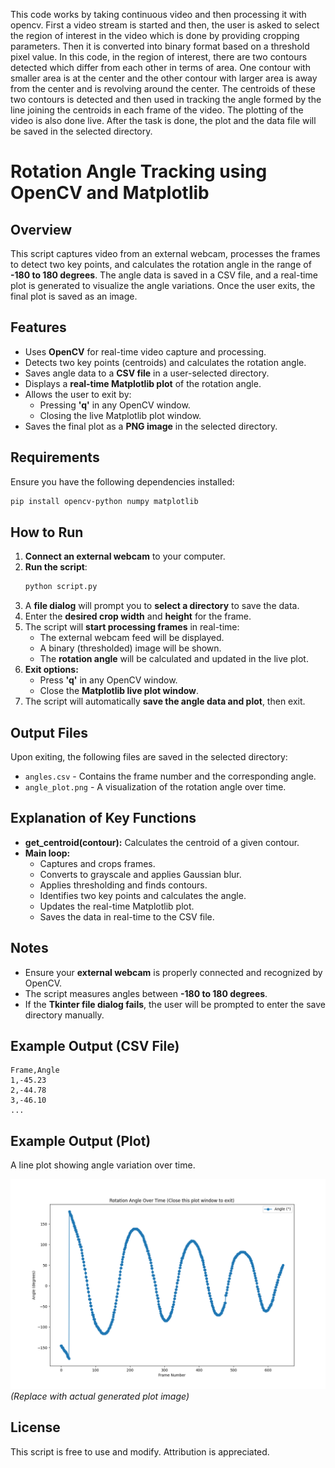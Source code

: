 This code works by taking continuous video and then processing it with opencv.
First a video stream is started and then, the user is asked to select the region of interest in the video which is done by providing cropping parameters.
Then it is converted into binary format based on a threshold pixel value.
In this code, in the region of interest, there are two contours detected which differ from each other in terms of area. One contour with smaller area is at the center and the other contour with larger area is away from the center and is revolving around the center. 
The centroids of these two contours is detected and then used in tracking the angle formed by the line joining the centroids in each frame of the video.
The plotting of the video is also done live. After the task is done, the plot and the data file will be saved in the selected directory.

# Rotation Angle Tracking using OpenCV and Matplotlib

## Overview
This script captures video from an external webcam, processes the frames to detect two key points, and calculates the rotation angle in the range of **-180 to 180 degrees**. The angle data is saved in a CSV file, and a real-time plot is generated to visualize the angle variations. Once the user exits, the final plot is saved as an image.

## Features
- Uses **OpenCV** for real-time video capture and processing.
- Detects two key points (centroids) and calculates the rotation angle.
- Saves angle data to a **CSV file** in a user-selected directory.
- Displays a **real-time Matplotlib plot** of the rotation angle.
- Allows the user to exit by:
  - Pressing **'q'** in any OpenCV window.
  - Closing the live Matplotlib plot window.
- Saves the final plot as a **PNG image** in the selected directory.

## Requirements
Ensure you have the following dependencies installed:
```bash
pip install opencv-python numpy matplotlib
```

## How to Run
1. **Connect an external webcam** to your computer.
2. **Run the script**:
   ```bash
   python script.py
   ```
3. A **file dialog** will prompt you to **select a directory** to save the data.
4. Enter the **desired crop width** and **height** for the frame.
5. The script will **start processing frames** in real-time:
   - The external webcam feed will be displayed.
   - A binary (thresholded) image will be shown.
   - The **rotation angle** will be calculated and updated in the live plot.
6. **Exit options:**
   - Press **'q'** in any OpenCV window.
   - Close the **Matplotlib live plot window**.
7. The script will automatically **save the angle data and plot**, then exit.

## Output Files
Upon exiting, the following files are saved in the selected directory:
- `angles.csv` - Contains the frame number and the corresponding angle.
- `angle_plot.png` - A visualization of the rotation angle over time.

## Explanation of Key Functions
- **get_centroid(contour):** Calculates the centroid of a given contour.
- **Main loop:**
  - Captures and crops frames.
  - Converts to grayscale and applies Gaussian blur.
  - Applies thresholding and finds contours.
  - Identifies two key points and calculates the angle.
  - Updates the real-time Matplotlib plot.
  - Saves the data in real-time to the CSV file.

## Notes
- Ensure your **external webcam** is properly connected and recognized by OpenCV.
- The script measures angles between **-180 to 180 degrees**.
- If the **Tkinter file dialog fails**, the user will be prompted to enter the save directory manually.

## Example Output (CSV File)
```
Frame,Angle
1,-45.23
2,-44.78
3,-46.10
...
```

## Example Output (Plot)
A line plot showing angle variation over time.

![Example Plot](angle_plot.png) *(Replace with actual generated plot image)*

## License
This script is free to use and modify. Attribution is appreciated.


